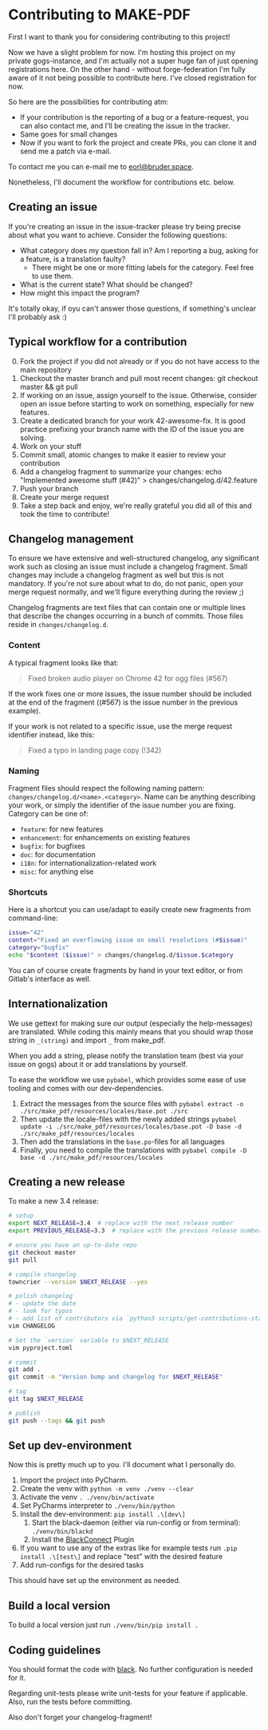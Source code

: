 # Contributing to MAKE-PDF

First I want to thank you for considering contributing to this project! 

Now we have a slight problem for now. I'm hosting this project on my private gogs-instance, and I'm actually not a super huge fan of just opening registrations here. On the other hand - without forge-federation I'm fully aware of it not being possible to contribute here. I've closed registration for now.

So here are the possibilities for contributing atm:

- If your contribution is the reporting of a bug or a feature-request, you can also contact me, and I'll be creating the issue in the tracker. 
- Same goes for small changes
- Now if you want to fork the project and create PRs, you can clone it and send me a patch via e-mail. 

To contact me you can e-mail me to <eorl@bruder.space>.

Nonetheless, I'll document the workflow for contributions etc. below.

## Creating an issue

If you're creating an issue in the issue-tracker please try being precise about what you want to achieve. Consider the following questions:

- What category does my question fall in? Am I reporting a bug, asking for a feature, is a translation faulty?
    - There might be one or more fitting labels for the category. Feel free to use them.
- What is the current state? What should be changed?
- How might this impact the program?

It's totally okay, if oyu can't answer those questions, if something's unclear I'll probably ask :)


## Typical workflow for a contribution

0. Fork the project if you did not already or if you do not have access to the main repository
1. Checkout the master branch and pull most recent changes: git checkout master && git pull
2. If working on an issue, assign yourself to the issue. Otherwise, consider open an issue before starting to work on something, especially for new features.
3. Create a dedicated branch for your work 42-awesome-fix. It is good practice prefixing your branch name with the ID of the issue you are solving.
4. Work on your stuff
5. Commit small, atomic changes to make it easier to review your contribution
6. Add a changelog fragment to summarize your changes: echo "Implemented awesome stuff (#42)" > changes/changelog.d/42.feature
7. Push your branch
8. Create your merge request
9. Take a step back and enjoy, we're really grateful you did all of this and took the time to contribute!


## Changelog management


To ensure we have extensive and well-structured changelog, any significant work such as closing an issue must include a changelog fragment. Small changes may include a changelog fragment as well but this is not mandatory. If you're not sure about what to do, do not panic, open your merge request normally, and we'll figure everything during the review ;)

Changelog fragments are text files that can contain one or multiple lines that describe the changes occurring in a bunch of commits. Those files reside in `changes/changelog.d`.

### Content

A typical fragment looks like that:

> Fixed broken audio player on Chrome 42 for ogg files (#567)

If the work fixes one or more issues, the issue number should be included at the end of the fragment ((#567) is the issue number in the previous example).

If your work is not related to a specific issue, use the merge request identifier instead, like this:

> Fixed a typo in landing page copy (!342)

### Naming 

Fragment files should respect the following naming pattern: `changes/changelog.d/<name>.<category>`. Name can be anything describing your work, or simply the identifier of the issue number you are fixing. Category can be one of:

- `feature`: for new features
- `enhancement`: for enhancements on existing features
- `bugfix`: for bugfixes
- `doc`: for documentation 
- `i18n`: for internationalization-related work 
- `misc`: for anything else

### Shortcuts

Here is a shortcut you can use/adapt to easily create new fragments from command-line:

```bash
issue="42"
content="Fixed an overflowing issue on small resolutions (#$issue)"
category="bugfix"
echo "$content ($issue)" > changes/changelog.d/$issue.$category
```

You can of course create fragments by hand in your text editor, or from Gitlab's
interface as well.

## Internationalization

We use gettext for making sure our output (especially the help-messages) are translated. While coding this mainly means that you should wrap those string in `_(string)` and import `_` from make_pdf. 

When you add a string, please notify the translation team (best via your issue on gogs) about it or add translations by yourself.

To ease the workflow we use `pybabel`, which provides some ease of use tooling and comes with our dev-dependencies.

1. Extract the messages from the source files with `pybabel extract -o ./src/make_pdf/resources/locales/base.pot ./src`
2. Then update the locale-files with the newly added strings `pybabel update -i ./src/make_pdf/resources/locales/base.pot -D base -d ./src/make_pdf/resources/locales`
3. Then add the translations in the `base.po`-files for all languages
4. Finally, you need to compile the translations with `pybabel compile -D base -d ./src/make_pdf/resources/locales`



## Creating a new release

To make a new 3.4 release:

```bash
# setup
export NEXT_RELEASE=3.4  # replace with the next release number
export PREVIOUS_RELEASE=3.3  # replace with the previous release number

# ensure you have an up-to-date repo
git checkout master
git pull

# compile changelog
towncrier --version $NEXT_RELEASE --yes

# polish changelog
# - update the date
# - look for typos
# - add list of contributors via `python3 scripts/get-contributions-stats.py develop $PREVIOUS_RELEASE`
vim CHANGELOG

# Set the `version` variable to $NEXT_RELEASE
vim pyproject.toml

# commit
git add .
git commit -m "Version bump and changelog for $NEXT_RELEASE"

# tag
git tag $NEXT_RELEASE

# publish
git push --tags && git push
```

## Set up dev-environment

Now this is pretty much up to you. I'll document what I personally do. 

1. Import the project into PyCharm. 
2. Create the venv with `python -m venv ./venv --clear`
3. Activate the venv `. ./venv/bin/activate`
4. Set PyCharms interpreter to `./venv/bin/python`
5. Install the dev-environment: `pip install .\[dev\]`
   1. Start the black-daemon (either via run-config or from terminal): `./venv/bin/blackd`
   2. Install the [BlackConnect](https://plugins.jetbrains.com/plugin/14321-blackconnect) Plugin
6. If you want to use any of the extras like for example tests run `.pip install .\[test\]` and replace "test" with the desired feature
7. Add run-configs for the desired tasks

This should have set up the environment as needed.

## Build a local version

To build a local version just run `./venv/bin/pip install .`

## Coding guidelines

You should format the code with [black](https://black.readthedocs.io/en/stable/). No further configuration is needed for it.

Regarding unit-tests please write unit-tests for your feature if applicable. Also, run the tests before committing.

Also don't forget your changelog-fragment!